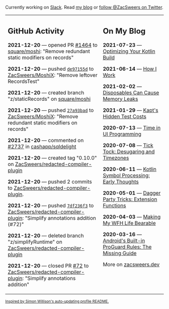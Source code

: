 Currently working on [Slack](https://slack.com/). Read [my blog](https://zacsweers.dev/) or [follow @ZacSweers on Twitter](https://twitter.com/ZacSweers).

<table><tr><td valign="top" width="60%">

## GitHub Activity
<!-- githubActivity starts -->
**2021-12-20** — opened PR [#1464](https://api.github.com/repos/square/moshi/pulls/1464) to [square/moshi](https://api.github.com/repos/square/moshi): "Remove redundant static modifiers on records"

**2021-12-20** — pushed [`de97155d`](https://github.com/ZacSweers/MoshiX/commit/de97155dfbef2acb8622b2ba401b9e899e9f562e) to [ZacSweers/MoshiX](https://api.github.com/repos/ZacSweers/MoshiX): "Remove leftover RecordsTest"

**2021-12-20** — created branch "z/staticRecords" on [square/moshi](https://api.github.com/repos/square/moshi)

**2021-12-20** — pushed [`27a93bad`](https://github.com/ZacSweers/MoshiX/commit/27a93badcefaaa794d883fcfa32e8f94374f08de) to [ZacSweers/MoshiX](https://api.github.com/repos/ZacSweers/MoshiX): "Remove redundant static modifiers on records"

**2021-12-20** — commented on [#2737](https://github.com/cashapp/sqldelight/pull/2737#issuecomment-998291962) in [cashapp/sqldelight](https://api.github.com/repos/cashapp/sqldelight)

**2021-12-20** — created tag "0.10.0" on [ZacSweers/redacted-compiler-plugin](https://api.github.com/repos/ZacSweers/redacted-compiler-plugin)

**2021-12-20** — pushed 2 commits to [ZacSweers/redacted-compiler-plugin](https://api.github.com/repos/ZacSweers/redacted-compiler-plugin).

**2021-12-20** — pushed [`7df236f3`](https://github.com/ZacSweers/redacted-compiler-plugin/commit/7df236f3afebd636d443cd8217535a6be71861c4) to [ZacSweers/redacted-compiler-plugin](https://api.github.com/repos/ZacSweers/redacted-compiler-plugin): "Simplify annotations addition (#72)"

**2021-12-20** — deleted branch "z/simplifyRuntime" on [ZacSweers/redacted-compiler-plugin](https://api.github.com/repos/ZacSweers/redacted-compiler-plugin)

**2021-12-20** — closed PR [#72](https://api.github.com/repos/ZacSweers/redacted-compiler-plugin/pulls/72) to [ZacSweers/redacted-compiler-plugin](https://api.github.com/repos/ZacSweers/redacted-compiler-plugin): "Simplify annotations addition"
<!-- githubActivity ends -->
</td><td valign="top" width="40%">

## On My Blog
<!-- blog starts -->
**2021-07-23** — [Optimizing Your Kotlin Build](https://www.zacsweers.dev/optimizing-your-kotlin-build/)

**2021-06-14** — [How I Work](https://www.zacsweers.dev/how-i-work/)

**2021-02-02** — [Disposables Can Cause Memory Leaks](https://www.zacsweers.dev/disposables-can-cause-memory-leaks/)

**2021-01-29** — [Kapt's Hidden Test Costs](https://www.zacsweers.dev/kapts-hidden-test-costs/)

**2020-07-13** — [Time in UI Programming](https://www.zacsweers.dev/time-in-ui/)

**2020-07-08** — [Tick Tock: Desugaring and Timezones](https://www.zacsweers.dev/ticktock-desugaring-timezones/)

**2020-06-11** — [Kotlin Symbol Processing: Early Thoughts](https://www.zacsweers.dev/kotlin-symbol-processor-early-thoughts/)

**2020-05-01** — [Dagger Party Tricks: Extension Functions](https://www.zacsweers.dev/dagger-party-tricks-extension-functions/)

**2020-04-03** — [Making My WFH Life Bearable](https://www.zacsweers.dev/making-wfh-life-bearable/)

**2020-03-16** — [Android's Built-in ProGuard Rules: The Missing Guide](https://www.zacsweers.dev/android-proguard-rules/)
<!-- blog ends -->
More on [zacsweers.dev](https://zacsweers.dev/)
</td></tr></table>

<sub><a href="https://simonwillison.net/2020/Jul/10/self-updating-profile-readme/">Inspired by Simon Willison's auto-updating profile README.</a></sub>